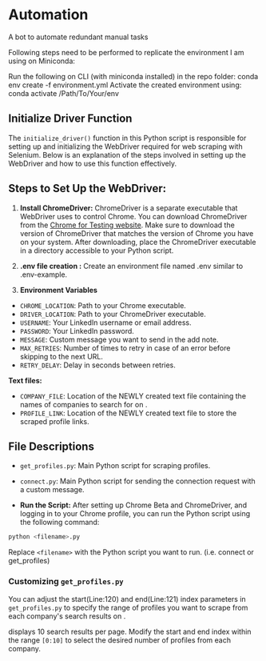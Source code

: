 # Automation

A bot to automate redundant manual tasks

Following steps need to be performed to replicate the environment I am using on Miniconda:

Run the following on CLI (with miniconda installed) in the repo folder: conda env create -f environment.yml
Activate the created environment using: conda activate /Path/To/Your/env


## Initialize Driver Function

The `initialize_driver()` function in this Python script is responsible for setting up and initializing the WebDriver required for web scraping with Selenium. Below is an explanation of the steps involved in setting up the WebDriver and how to use this function effectively.

## Steps to Set Up the WebDriver:

1. **Install ChromeDriver:**
   ChromeDriver is a separate executable that WebDriver uses to control Chrome. You can download ChromeDriver from the [Chrome for Testing website](https://googlechromelabs.github.io/chrome-for-testing/#beta). Make sure to download the version of ChromeDriver that matches the version of Chrome you have on your system. After downloading, place the ChromeDriver executable in a directory accessible to your Python script.

2. **.env file creation :**
  Create an environment file named .env similar to .env-example.

3. **Environment Variables**
  - `CHROME_LOCATION`: Path to your Chrome executable.
  - `DRIVER_LOCATION`: Path to your ChromeDriver executable.
  - `USERNAME`: Your LinkedIn username or email address.
  - `PASSWORD`: Your LinkedIn password.
  - `MESSAGE`: Custom message you want to send in the add note.
  - `MAX_RETRIES`: Number of times to retry in case of an error before skipping to the next URL.
  - `RETRY_DELAY`: Delay in seconds between retries.

  **Text files:**
  - `COMPANY_FILE`: Location of the NEWLY created text file containing the names of companies to search for on <Social Media>.
  - `PROFILE_LINK`: Location of the NEWLY created text file to store the scraped <Social Media> profile links.

## File Descriptions

- `get_profiles.py`: Main Python script for scraping <Social Media> profiles.
- `connect.py`: Main Python script for sending the connection request with a custom message.

- **Run the Script:**
  After setting up Chrome Beta and ChromeDriver, and logging in to your Chrome profile, you can run the Python script using the following command:

```bash
python <filename>.py
```

Replace `<filename>` with the Python script you want to run. (i.e. connect or get_profiles)


### Customizing `get_profiles.py`

You can adjust the start(Line:120) and end(Line:121) index parameters in `get_profiles.py` to specify the range of profiles you want to scrape from each company's search results on <Social Media>.

<Social Media> displays 10 search results per page. Modify the start and end index within the range `[0:10]` to select the desired number of profiles from each company.
